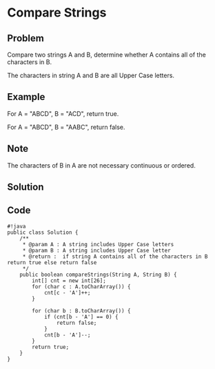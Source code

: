 Compare Strings
===

Problem
-------

Compare two strings A and B, determine whether A contains all of the characters in B.

The characters in string A and B are all Upper Case letters.

Example
-------

For A = "ABCD", B = "ACD", return true.

For A = "ABCD", B = "AABC", return false.

Note
---------

The characters of B in A are not necessary continuous or ordered.

Solution
--------

Code
----

    #!java
    public class Solution {
        /**
         * @param A : A string includes Upper Case letters
         * @param B : A string includes Upper Case letter
         * @return :  if string A contains all of the characters in B return true else return false
         */
        public boolean compareStrings(String A, String B) {
            int[] cnt = new int[26];
            for (char c : A.toCharArray()) {
                cnt[c - 'A']++;
            }
            
            for (char b : B.toCharArray()) {
                if (cnt[b - 'A'] == 0) {
                    return false;
                }
                cnt[b - 'A']--;
            }
            return true;
        }
    }
